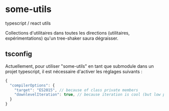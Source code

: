 # some-utils

typescript / react utils

Collections d'utilitaires dans toutes les directions (utilitaires, expérimentations) 
qu'un tree-shaker saura dégraisser.

## tsconfig

Actuellement, pour utiliser "some-utils" en tant que submodule dans un projet 
typescript, il est nécessaire d'activer les réglages suivants : 
```js
{
  "compilerOptions": {
    "target": "ES2015", // because of class private members
    "downlevelIteration": true, // because iteration is cool (but low perf?)
  }
}
```

